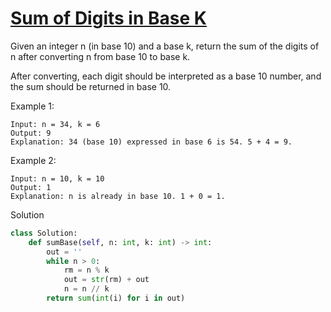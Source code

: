 # [Sum of Digits in Base K](https://leetcode.com/problems/sum-of-digits-in-base-k/)

Given an integer n (in base 10) and a base k, return the sum of the digits of n after converting n from base 10 to 
base k.

After converting, each digit should be interpreted as a base 10 number, and the sum should be returned in base 10.

Example 1:
```
Input: n = 34, k = 6
Output: 9
Explanation: 34 (base 10) expressed in base 6 is 54. 5 + 4 = 9.
```
Example 2:
```
Input: n = 10, k = 10
Output: 1
Explanation: n is already in base 10. 1 + 0 = 1.
```
Solution
```python
class Solution:
    def sumBase(self, n: int, k: int) -> int:
        out = ''
        while n > 0:
            rm = n % k
            out = str(rm) + out
            n = n // k
        return sum(int(i) for i in out)
```